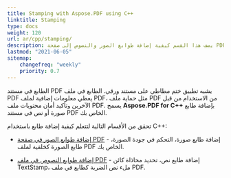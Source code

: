 ```yaml
---
title: Stamping with Aspose.PDF using C++
linktitle: Stamping
type: docs
weight: 120
url: ar/cpp/stamping/
description: يصف هذا القسم كيفية إضافة طوابع الصور والنصوص إلى صفحة PDF.
lastmod: "2021-06-05"
sitemap:
    changefreq: "weekly"
    priority: 0.7
---
```


الطابع في مستند PDF يشبه تطبيق ختم مطاطي على مستند ورقي. الطابع في ملف PDF يعطي معلومات إضافية لملف PDF، مثل حماية ملف PDF من الاستخدام من قبل الآخرين وتأكيد أمان محتويات ملف PDF. يسمح **Aspose.PDF for C++** بإضافة طابع صورة أو نص في مستند PDF الخاص بك.

تحقق من الأقسام التالية لتتعلم كيفية إضافة طابع باستخدام C++:

- [إضافة طوابع الصور في صفحة PDF](/pdf/cpp/image-stamps-in-pdf-page/) - إضافة طابع صورة، التحكم في جودة الصورة، طابع الصورة كخلفية لملف PDF الخاص بك.

- [إضافة طوابع النصوص في ملف PDF](/pdf/cpp/text-stamps-in-the-pdf-file/) - إضافة طابع نص، تحديد محاذاة كائن TextStamp، ملء نص الضربة كطابع في ملف PDF.